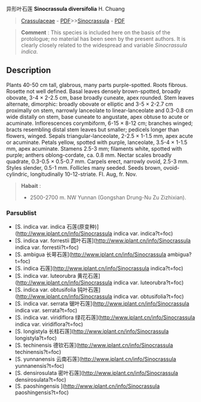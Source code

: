 异形叶石莲 **Sinocrassula diversifolia** H. Chuang

> [Crassulaceae](http://www.iplant.cn/info/Crassulaceae?t=foc) - [PDF](http://www.iplant.cn/foc/pdf/Crassulaceae.pdf)>>[Sinocrassula](http://www.iplant.cn/info/Sinocrassula?t=foc) - [PDF](http://www.iplant.cn/foc/pdf/Sinocrassula.pdf)


> **Comment** : 
> This species is included here on the basis of the protologue; no material has been seen by the present authors. It is clearly closely related to the widespread and variable *Sinocrassula indica*.

## Description

Plants 40-50 cm tall, glabrous, many parts purple-spotted. Roots fibrous. Rosette not well defined. Basal leaves densely brown-spotted, broadly obovate, 3-4 × 2-2.5 cm, base broadly cuneate, apex rounded. Stem leaves alternate, dimorphic: broadly obovate or elliptic and 3-5 × 2-2.7 cm proximally on stem, narrowly lanceolate to linear-lanceolate and 0.3-0.8 cm wide distally on stem, base cuneate to angustate, apex obtuse to acute or acuminate. Inflorescences corymbiform, 6-15 × 8-12 cm; branches winged; bracts resembling distal stem leaves but smaller; pedicels longer than flowers, winged. Sepals triangular-lanceolate, 2-2.5 × 1-1.5 mm, apex acute or acuminate. Petals yellow, spotted with purple, lanceolate, 3.5-4 × 1-1.5 mm, apex acuminate. Stamens 2.5-3 mm; filaments white, spotted with purple; anthers oblong-cordate, ca. 0.8 mm. Nectar scales broadly quadrate, 0.3-0.5 × 0.5-0.7 mm. Carpels erect, narrowly ovoid, 2.5-3 mm. Styles slender, 0.5-1 mm. Follicles many seeded. Seeds brown, ovoid-cylindric, longitudinally 10-12-striate. Fl. Aug, fr. Nov.


> **Habait** : 
>* 2500-2700 m. NW Yunnan (Gongshan Drung-Nu Zu Zizhixian).

### Parsublist

* [S.  indica var. indica  石莲(原变种)](http://www.iplant.cn/info/Sinocrassula indica var. indica?t=foc)
* [S.  indica var. forrestii  圆叶石莲](http://www.iplant.cn/info/Sinocrassula indica var. forrestii?t=foc)
* [S.  ambigua  长萼石莲](http://www.iplant.cn/info/Sinocrassula ambigua?t=foc)
* [S.  indica  石莲](http://www.iplant.cn/info/Sinocrassula indica?t=foc)
* [S.  indica var. luteorubra  黄花石莲](http://www.iplant.cn/info/Sinocrassula indica var. luteorubra?t=foc)
* [S.  indica var. obtusifolia  钝叶石莲](http://www.iplant.cn/info/Sinocrassula indica var. obtusifolia?t=foc)
* [S.  indica var. serrata  锯叶石莲](http://www.iplant.cn/info/Sinocrassula indica var. serrata?t=foc)
* [S.  indica var. viridiflora  绿花石莲](http://www.iplant.cn/info/Sinocrassula indica var. viridiflora?t=foc)
* [S.  longistyla  长柱石莲](http://www.iplant.cn/info/Sinocrassula longistyla?t=foc)
* [S.  techinensis  德钦石莲](http://www.iplant.cn/info/Sinocrassula techinensis?t=foc)
* [S.  yunnanensis  云南石莲](http://www.iplant.cn/info/Sinocrassula yunnanensis?t=foc)
* [S.  densirosulata  密叶石莲](http://www.iplant.cn/info/Sinocrassula densirosulata?t=foc)
* [S.  paoshingensis  ](http://www.iplant.cn/info/Sinocrassula paoshingensis?t=foc)
